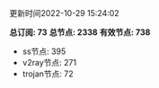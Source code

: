 更新时间2022-10-29 15:24:02

**总订阅: 73**
**总节点: 2338**
**有效节点: 738**
- ss节点: 395
- v2ray节点: 271
- trojan节点: 72
